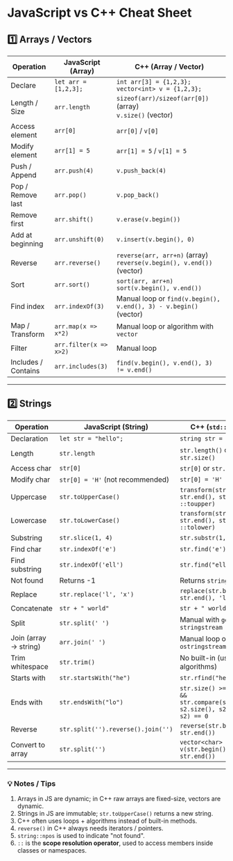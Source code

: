 # JavaScript vs C++ Cheat Sheet

## 1️⃣ Arrays / Vectors

| Operation                        | JavaScript (Array)                  | C++ (Array / Vector)                             |
|----------------------------------|-----------------------------------|-------------------------------------------------|
| Declare                           | `let arr = [1,2,3];`             | `int arr[3] = {1,2,3};` <br> `vector<int> v = {1,2,3};` |
| Length / Size                     | `arr.length`                      | `sizeof(arr)/sizeof(arr[0])` (array) <br> `v.size()` (vector) |
| Access element                    | `arr[0]`                          | `arr[0]` / `v[0]`                               |
| Modify element                     | `arr[1] = 5`                     | `arr[1] = 5` / `v[1] = 5`                       |
| Push / Append                      | `arr.push(4)`                     | `v.push_back(4)`                                |
| Pop / Remove last                  | `arr.pop()`                        | `v.pop_back()`                                  |
| Remove first                       | `arr.shift()`                      | `v.erase(v.begin())`                            |
| Add at beginning                   | `arr.unshift(0)`                   | `v.insert(v.begin(), 0)`                        |
| Reverse                            | `arr.reverse()`                    | `reverse(arr, arr+n)` (array) <br> `reverse(v.begin(), v.end())` (vector) |
| Sort                               | `arr.sort()`                        | `sort(arr, arr+n)` <br> `sort(v.begin(), v.end())` |
| Find index                          | `arr.indexOf(3)`                   | Manual loop or `find(v.begin(), v.end(), 3) - v.begin()` (vector) |
| Map / Transform                     | `arr.map(x => x*2)`               | Manual loop or algorithm with `vector`         |
| Filter                              | `arr.filter(x => x>2)`            | Manual loop                                     |
| Includes / Contains                 | `arr.includes(3)`                  | `find(v.begin(), v.end(), 3) != v.end()`      |

---

## 2️⃣ Strings

| Operation                          | JavaScript (String)               | C++ (`std::string`)                             |
|-----------------------------------|---------------------------------|------------------------------------------------|
| Declaration                        | `let str = "hello";`             | `string str = "hello";`                        |
| Length                             | `str.length`                     | `str.length()` or `str.size()`                 |
| Access char                        | `str[0]`                         | `str[0]` or `str.at(0)`                        |
| Modify char                        | `str[0] = 'H'` (not recommended) | `str[0] = 'H'`                                  |
| Uppercase                          | `str.toUpperCase()`              | `transform(str.begin(), str.end(), str.begin(), ::toupper)`    |
| Lowercase                          | `str.toLowerCase()`              | `transform(str.begin(), str.end(), str.begin(), ::tolower)`    |
| Substring                          | `str.slice(1, 4)`                 | `str.substr(1, 3)`                              |
| Find char                           | `str.indexOf('e')`               | `str.find('e')`                                |
| Find substring                      | `str.indexOf('ell')`             | `str.find("ell")`                             |
| Not found                           | Returns -1                        | Returns `string::npos`                          |
| Replace                             | `str.replace('l', 'x')`          | `replace(str.begin(), str.end(), 'l', 'x')`    |
| Concatenate                         | `str + " world"`                 | `str + " world"`                               |
| Split                               | `str.split(' ')`                  | Manual with `getline` or `stringstream`        |
| Join (array → string)               | `arr.join(' ')`                    | Manual loop or `ostringstream`                |
| Trim whitespace                     | `str.trim()`                      | No built-in (use algorithms)                   |
| Starts with                         | `str.startsWith("he")`          | `str.rfind("he", 0) == 0`                     |
| Ends with                           | `str.endsWith("lo")`            | `str.size() >= s2.size() && str.compare(str.size()-s2.size(), s2.size(), s2) == 0` |
| Reverse                             | `str.split('').reverse().join('')` | `reverse(str.begin(), str.end())`              |
| Convert to array                     | `str.split('')`                    | `vector<char> v(str.begin(), str.end())`       |

---

### 💡 Notes / Tips

1. Arrays in JS are dynamic; in C++ raw arrays are fixed-size, vectors are dynamic.
2. Strings in JS are immutable; `str.toUpperCase()` returns a new string.
3. C++ often uses loops + algorithms instead of built-in methods.
4. `reverse()` in C++ always needs iterators / pointers.
5. `string::npos` is used to indicate "not found".
6. `::` is the **scope resolution operator**, used to access members inside classes or namespaces.

